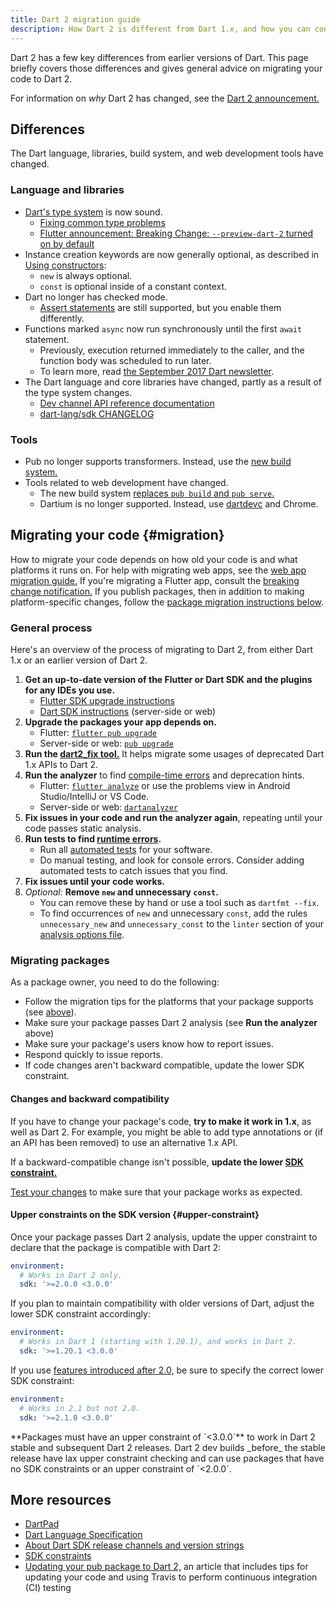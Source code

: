 ```yaml
---
title: Dart 2 migration guide
description: How Dart 2 is different from Dart 1.x, and how you can convert your code to work with Dart 2.
---
```


Dart 2 has a few key differences from earlier versions of Dart.
This page briefly covers those differences and
gives general advice on migrating your code to Dart 2.

For information on _why_ Dart 2 has changed, see the
[Dart 2 announcement.][Dart 2 announcement]


## Differences

The Dart language, libraries, build system, and web development tools have changed.

### Language and libraries

* [Dart's type system][sound Dart] is now sound.
  * [Fixing common type problems][Fixing Common Type Problems]
  * [Flutter announcement: Breaking Change: `--preview-dart-2` turned on by default][Leaf's email]
* Instance creation keywords are now generally optional,
  as described in [Using constructors][]:
  * `new` is always optional.
  * `const` is optional inside of a constant context.
* Dart no longer has checked mode.
  * [Assert statements][] are still supported, but you enable them differently.
* Functions marked `async` now run synchronously
  until the first `await` statement. 
  * Previously, execution returned immediately to the caller, and
    the function body was scheduled to run later.
  * To learn more, read [the September 2017 Dart newsletter][sync async start].
* The Dart language and core libraries have changed,
  partly as a result of the type system changes.
  * [Dev channel API reference documentation][apiref]
  * [dart-lang/sdk CHANGELOG][]

### Tools

* Pub no longer supports transformers.
  Instead, use the [new build system.][build system]
* Tools related to web development have changed.
  * The new build system [replaces `pub build` and `pub serve`.][build_runner web]
  * Dartium is no longer supported. Instead, use [dartdevc][] and Chrome.


## Migrating your code {#migration}

How to migrate your code depends on how old your code is
and what platforms it runs on.
For help with migrating web apps,
see the [web app migration guide.][webdev dart2]
If you're migrating a Flutter app,
consult the [breaking change notification.][Leaf's email]
If you publish packages,
then in addition to making platform-specific changes,
follow the [package migration instructions below](#migrating-packages).


### General process

Here's an overview of the process of migrating to Dart 2,
from either Dart 1.x or an earlier version of Dart 2.

1. **Get an up-to-date version of the Flutter or Dart SDK
   and the plugins for any IDEs you use.**
   * [Flutter SDK upgrade instructions][Flutter SDK upgrade]
   * [Dart SDK instructions][Dart SDK install] (server-side or web)
2. **Upgrade the packages your app depends on.**
   * Flutter: [`flutter pub upgrade`][flutter pub upgrade]
   * Server-side or web: [`pub upgrade`][pub upgrade]
3. **Run the [dart2_fix tool.][dart2_fix]** It helps migrate some
   usages of deprecated Dart 1.x APIs to Dart 2.
4. **Run the analyzer** to find [compile-time errors][]
   and deprecation hints.
   * Flutter: [`flutter analyze`][Flutter analyzer]
     or use the problems view in Android Studio/IntelliJ or VS Code.
   * Server-side or web: [`dartanalyzer`][dartanalyzer]
5. **Fix issues in your code and run the analyzer again**,
   repeating until your code passes static analysis.
6. **Run tests to find [runtime errors][].**
   * Run all [automated tests] for your software.
   * Do manual testing, and look for console errors.
   Consider adding automated tests to catch issues that you find.
7. **Fix issues until your code works.**
8. _Optional:_ **Remove `new` and unnecessary `const`.**
   * You can remove these by hand or use a tool such as `dartfmt --fix`.
   * To find occurrences of `new` and unnecessary `const`, add the rules
     `unnecessary_new` and `unnecessary_const` to the `linter` section of your
     [analysis options file][].


### Migrating packages

As a package owner, you need to do the following:

* Follow the migration tips for the platforms that your package supports
  (see [above](#migration)).
* Make sure your package passes Dart 2 analysis (see **Run the analyzer** above)
* Make sure your package's users know how to report issues.
* Respond quickly to issue reports.
* If code changes aren't backward compatible,
  update the lower SDK constraint.

#### Changes and backward compatibility

If you have to change your package's code,
**try to make it work in 1.x**, as well as Dart 2.
For example, you might be able to add type annotations
or (if an API has been removed) to use an alternative 1.x API.

If a backward-compatible change isn't possible,
**update the lower [SDK constraint.][SDK constraints]**

[Test your changes][testing] to make sure that your package works as expected.

#### Upper constraints on the SDK version {#upper-constraint}

Once your package passes Dart 2 analysis, update the upper constraint
to declare that the package is compatible with Dart 2:

```yaml
environment:
  # Works in Dart 2 only.
  sdk: '>=2.0.0 <3.0.0'
```

If you plan to maintain compatibility with older versions of Dart, adjust the
lower SDK constraint accordingly:

```yaml
environment:
  # Works in Dart 1 (starting with 1.20.1), and works in Dart 2.
  sdk: '>=1.20.1 <3.0.0'
```

If you use [features introduced after 2.0,][dart-lang/sdk CHANGELOG]
be sure to specify the correct lower SDK constraint:

```yaml
environment:
  # Works in 2.1 but not 2.0.
  sdk: '>=2.1.0 <3.0.0'
```

<aside class="alert alert-warning" markdown="1">
  **Packages must have an upper constraint of `<3.0.0`** to work in
  Dart 2 stable and subsequent Dart 2 releases.
  Dart 2 dev builds _before_ the stable release have
  lax upper constraint checking and can use packages that have
  no SDK constraints or an upper constraint of `<2.0.0`.
</aside>

## More resources

* [DartPad](/tools/dartpad)
* [Dart Language Specification][]
* [About Dart SDK release channels and version strings][prerelease]
* [SDK constraints][]
* [Updating your pub package to Dart 2,][]
  an article that includes tips for updating your code and
  using Travis to perform continuous integration (CI) testing

[analysis options file]: /guides/language/analysis-options#the-analysis-options-file
[dartdevc]: /tools/dartdevc
[build system]: https://github.com/dart-lang/build/tree/master/docs
[automated tests]: /guides/testing
[customize static analysis]: /guides/language/analysis-options
[Flutter analyzer]: {{site.flutter}}/docs/testing/debugging#the-dart-analyzer
[dartanalyzer]: /tools/dart-analyze
[flutter pub upgrade]: {{site.flutter}}/docs/development/packages-and-plugins/using-packages#updating-package-dependencies
[pub upgrade]: /guides/packages#upgrading-a-dependency
[dart2_fix]: https://github.com/dart-lang/dart2_fix
[angular-examples repos]: https://github.com/angular-examples
[apiref]: {{site.dart_api}}/dev
[assert statements]: /guides/language/language-tour#assert
[build_runner web]: /tools/build_runner
[compile-time errors]: /guides/language/sound-problems#static-errors-and-warnings
[creating library packages]: /guides/libraries/create-library-packages
[Dart 2 announcement]: https://medium.com/dartlang/announcing-dart-2-80ba01f43b6
[Dart Language Specification]: /guides/language/spec
[dart-lang/sdk CHANGELOG]: https://github.com/dart-lang/sdk/blob/master/CHANGELOG.md#200
[Dartium news]: {{site.group}}/2017/06/a-stronger-dart-for-everyone.html
[Fixing Common Type Problems]: /guides/language/sound-problems
[Flutter SDK upgrade]: {{site.flutter}}/docs/development/tools/sdk/upgrading
[Dart SDK install]: /get-dart
[Leaf's email]: https://groups.google.com/d/msg/flutter-dev/H8dDhWg_c8I/_Ql78q_6AgAJ
[newsletters]: https://github.com/dart-lang/sdk/tree/master/docs/newsletter#dart-language-and-library-newsletters
[prerelease]: /get-dart#about-release-channels-and-version-strings
[runtime errors]: /guides/language/sound-problems#runtime-errors
[SDK constraints]: /tools/pub/pubspec#sdk-constraints
[sound Dart]: /guides/language/type-system
[testing]: /guides/testing
[Updating your pub package to Dart 2,]: https://medium.com/@filiph/updating-your-pub-package-to-dart-2-cd8ca343b1be
[Using constructors]: /guides/language/language-tour#using-constructors
[webdev dart2]: /web/dart-2
[sync async start]: https://github.com/dart-lang/sdk/blob/master/docs/newsletter/20170915.md#synchronous-async-start
